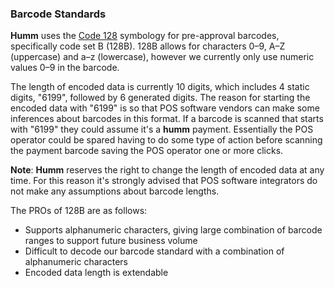 <h3>Barcode Standards</h3>

**Humm** uses the <a href="https://en.wikipedia.org/wiki/Code_128">Code 128</a> symbology for pre-approval barcodes, specifically code set B (128B). 128B allows for characters 0–9, A–Z (uppercase) and a–z (lowercase), however we currently only use numeric values 0–9 in the barcode.

The length of encoded data is currently 10 digits, which includes 4 static digits, "6199", followed by 6 generated digits. The reason for starting the encoded data with "6199" is so that POS software vendors can make some inferences about barcodes in this format. If a barcode is scanned that starts with "6199" they could assume it's a **humm** payment. Essentially the POS operator could be spared having to do some type of action before scanning the payment barcode saving the POS operator one or more clicks.

<div class="panel">
<b>Note</b>: <b>Humm</b> reserves the right to change the length of encoded data at any time. For this reason it's strongly advised that POS software integrators do not make any assumptions about barcode lengths.
</div>

The PROs of 128B are as follows:

* Supports alphanumeric characters, giving large combination of barcode ranges to support future business volume
* Difficult to decode our barcode standard with a combination of alphanumeric characters
* Encoded data length is extendable
